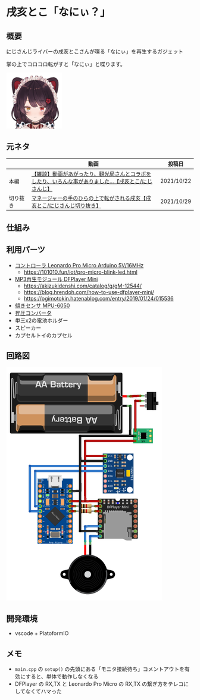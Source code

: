 ﻿# 戌亥とこ「なにぃ？」

## 概要

にじさんじライバーの戌亥とこさんが喋る「なにぃ」を再生するガジェット

掌の上でコロコロ転がすと「なにぃ」と喋ります。

![戌亥とこ](./docs/face.png)


## 元ネタ

| | 動画 | 投稿日 |
|-|-|-|
| 本編 | [【雑談】動画があがったり、観光局さんとコラボをしたり、いろんな事がありました…【戌亥とこ/にじさんじ】](https://www.youtube.com/watch?v=u8dpY2zJ7hs) | 2021/10/22 |
| 切り抜き　| [マネージャーの手のひらの上で転がされる戌亥【戌亥とこ/にじさんじ切り抜き】](https://www.youtube.com/watch?v=UtjnC_IlBU4) | 2021/10/29 |

## 仕組み



## 利用パーツ

* [コントローラ Leonardo Pro Micro Arduino 5V/16MHz](http://www.hiletgo.com/ProductDetail/1971174.html)
  * https://101010.fun/iot/pro-micro-blink-led.html
* [MP3再生モジュール DFPlayer Mini](https://wiki.dfrobot.com/DFPlayer_Mini_SKU_DFR0299)
  * https://akizukidenshi.com/catalog/g/gM-12544/
  * https://blog.hrendoh.com/how-to-use-dfplayer-mini/
  * https://ogimotokin.hatenablog.com/entry/2019/01/24/015536
* [傾きセンサ MPU-6050](https://www.amazon.co.jp/ps61003-MPU-6050-%E4%BD%BF%E7%94%A8-%EF%BC%93%E8%BB%B8%E3%82%B8%E3%83%A3%E3%82%A4%E3%83%AD%E3%82%B9%E3%82%B3%E3%83%BC%E3%83%97%E3%83%BB%EF%BC%93%E8%BB%B8%E5%8A%A0%E9%80%9F%E5%BA%A6%E3%82%BB%E3%83%B3%E3%82%B5%E3%83%BC-%E3%83%A2%E3%82%B8%E3%83%A5%E3%83%BC%E3%83%AB/dp/B008BOPN40)
* [昇圧コンバータ](https://www.amazon.co.jp/gp/product/B08WRPM1ZD/ref=ppx_yo_dt_b_asin_title_o01_s00?ie=UTF8&psc=1)
* 単三x2の電池ホルダー
* スピーカー
* カプセルトイのカプセル

## 回路図

![回路図](./docs/circuit.png)

## 開発環境

* vscode + PlatoformIO

## メモ

* `main.cpp` の `setup()` の先頭にある「モニタ接続待ち」コメントアウトを有効にすると、単体で動作しなくなる
* DFPlayer の RX,TX と Leonardo Pro Micro の RX,TX の繋ぎ方をテレコにしてなくてハマった
